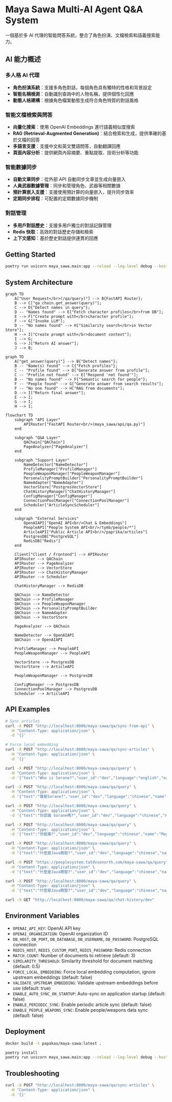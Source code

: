 # Maya Sawa Multi-AI Agent Q&A System

一個基於多 AI 代理的智能問答系統，整合了角色扮演、文檔檢索和語義搜索能力。

## AI 能力概述

### 多人格 AI 代理
- **角色扮演系統**：支援多角色對話，每個角色具有獨特的性格和背景設定
- **智能名稱檢測**：自動識別查詢中的人物名稱，提供個性化回應
- **動態人格建構**：根據角色檔案動態生成符合角色特質的對話風格

### 智能文檔檢索與問答
- **向量化搜索**：使用 OpenAI Embeddings 進行語義相似度搜索
- **RAG (Retrieval-Augmented Generation)**：結合檢索和生成，提供準確的基於文檔的回答
- **多語言支援**：支援中文和英文雙語問答，自動翻譯回應
- **頁面內容分析**：提供網頁內容摘要、重點提取、技術分析等功能

### 智能數據同步
- **自動文章同步**：從外部 API 自動同步文章並生成向量嵌入
- **人員武器數據管理**：同步和管理角色、武器等相關數據
- **預計算嵌入支援**：支援使用預計算的向量嵌入，提升同步效率
- **定期同步排程**：可配置的定期數據同步機制

### 對話管理
- **多用戶對話歷史**：支援多用戶獨立的對話記錄管理
- **Redis 快取**：高效的對話歷史存儲和檢索
- **上下文感知**：基於歷史對話提供連貫的回應

## Getting Started


```bash
poetry run uvicorn maya_sawa.main:app --reload --log-level debug --host 0.0.0.0 --port 8000
```

## System Architecture

```mermaid
graph TD
    A["User Request</br>(/qa/query)"] --> B{FastAPI Router};
    B --> C["qa_chain.get_answer(query)"];
    C --> D{"Detect names in query"};
    D -- "Names found" --> E["Fetch character profiles</br>from DB"];
    E --> F["Create prompt with</br>character profile"];
    F --> G["Invoke LLM"];
    D -- "No names found" --> H["Similarity search</br>in Vector Store"];
    H --> I["Create prompt with</br>document context"];
    I --> G;
    G --> J["Return AI answer"];
    J --> B;
```



```mermaid
graph TD
    A["get_answer(query)"] --> B{"Detect names"};
    B -- "Name(s) found" --> C{"Fetch profiles"};
    C -- "Profile found" --> D["Generate answer from profile"];
    C -- "Profile not found" --> E["Respond 'not found'"];
    B -- "No names found" --> F{"Semantic search for people"};
    F -- "People found" --> G["Generate answer from search results"];
    F -- "No one found" --> H["RAG from documents"];
    D --> I["Return final answer"];
    E --> I;
    G --> I;
    H --> I;
```

```mermaid
flowchart TD
    subgraph "API Layer"
        APIRouter["FastAPI Router<br/>(maya_sawa/api/qa.py)"]
    end

    subgraph "Q&A Layer"
        QAChain["QAChain"]
        PageAnalyzer["PageAnalyzer"]
    end

    subgraph "Support Layer"
        NameDetector["NameDetector"]
        ProfileManager["ProfileManager"]
        PeopleWeaponManager["PeopleWeaponManager"]
        PersonalityPromptBuilder["PersonalityPromptBuilder"]
        NameAdapter["NameAdapter"]
        VectorStore["PostgresVectorStore"]
        ChatHistoryManager["ChatHistoryManager"]
        ConfigManager["ConfigManager"]
        ConnectionPoolManager["ConnectionPoolManager"]
        Scheduler["ArticleSyncScheduler"]
    end

    subgraph "External Services"
        OpenAIAPI["OpenAI API<br/>Chat & Embeddings"]
        PeopleAPI["People System API<br/>/tymb/people/*"]
        ArticleAPI["Public Article API<br/>/paprika/articles"]
        PostgresDB["PostgreSQL"]
        RedisDB["Redis"]
    end

    Client["Client / Frontend"] --> APIRouter
    APIRouter --> QAChain
    APIRouter --> PageAnalyzer
    APIRouter --> VectorStore
    APIRouter --> ChatHistoryManager
    APIRouter --> Scheduler

    ChatHistoryManager --> RedisDB

    QAChain --> NameDetector
    QAChain --> ProfileManager
    QAChain --> PeopleWeaponManager
    QAChain --> PersonalityPromptBuilder
    QAChain --> NameAdapter
    QAChain --> VectorStore

    PageAnalyzer --> QAChain

    NameDetector --> OpenAIAPI
    QAChain --> OpenAIAPI

    ProfileManager --> PeopleAPI
    PeopleWeaponManager --> PeopleAPI

    VectorStore --> PostgresDB
    VectorStore --> ArticleAPI

    PeopleWeaponManager --> PostgresDB

    ConfigManager --> PostgresDB
    ConnectionPoolManager --> PostgresDB
    Scheduler --> ArticleAPI
```

## API Examples

```bash
# Sync articles
curl -X POST "http://localhost:8000/maya-sawa/qa/sync-from-api" \
  -H "Content-Type: application/json" \
  -d '{}'

# Force local embedding
curl -X POST "http://localhost:8000/maya-sawa/qa/sync-articles" \
  -H "Content-Type: application/json" \
  -d '{}'
```

```bash
curl -X POST "http://localhost:8000/maya-sawa/qa/query" \
  -H "Content-Type: application/json" \
  -d '{"text":"Who is Sorane?","user_id":"dev","language":"english","name":"Maya","frontend_source":"/tymultiverse"}'

curl -X POST "http://localhost:8000/maya-sawa/qa/query" \
  -H "Content-Type: application/json" \
  -d '{"text":"誰是Sorane?","user_id":"dev","language":"chinese","name":"Maya","frontend_source":"/tymultiverse"}'

curl -X POST "http://localhost:8000/maya-sawa/qa/query" \
  -H "Content-Type: application/json" \
  -d '{"text":"你認識 Sorane嗎?","user_id":"dev","language":"chinese","name":"Maya","frontend_source":"/tymultiverse"}'

curl -X POST "http://localhost:8000/maya-sawa/qa/query" \
  -H "Content-Type: application/json" \
  -d '{"text":"你是誰?","user_id":"dev","language":"chinese","name":"Maya","frontend_source":"/tymultiverse"}'
```

```bash
curl -X POST "http://localhost:8000/maya-sawa/qa/query" \
  -H "Content-Type: application/json" \
  -d '{"text":"什麼是Java開發?","user_id":"dev","language":"chinese","name":"Maya","frontend_source":"/tymultiverse"}'

curl -X POST "https://peoplesystem.tatdvsonorth.com/maya-sawa/qa/query" \
  -H "Content-Type: application/json" \
  -d '{"text":"什麼是Java開發?","user_id":"dev","language":"chinese","name":"Maya"}'

curl -X POST "http://localhost:8000/maya-sawa/qa/query" \
  -H "Content-Type: application/json" \
  -d '{"text":"什麼是Java開發?","user_id":"dev","language":"chinese","name":"Maya"}'
```

```bash
curl -X GET "http://localhost:8000/maya-sawa/qa/chat-history/dev"
```

## Environment Variables

- `OPENAI_API_KEY`: OpenAI API key
- `OPENAI_ORGANIZATION`: OpenAI organization ID
- `DB_HOST`, `DB_PORT`, `DB_DATABASE`, `DB_USERNAME`, `DB_PASSWORD`: PostgreSQL connection
- `REDIS_HOST`, `REDIS_CUSTOM_PORT`, `REDIS_PASSWORD`: Redis connection
- `MATCH_COUNT`: Number of documents to retrieve (default: 3)
- `SIMILARITY_THRESHOLD`: Similarity threshold for document matching (default: 0.5)
- `FORCE_LOCAL_EMBEDDING`: Force local embedding computation, ignore upstream embeddings (default: false)
- `VALIDATE_UPSTREAM_EMBEDDING`: Validate upstream embeddings before use (default: true)
- `ENABLE_AUTO_SYNC_ON_STARTUP`: Auto-sync on application startup (default: false)
- `ENABLE_PERIODIC_SYNC`: Enable periodic article sync (default: false)
- `ENABLE_PEOPLE_WEAPONS_SYNC`: Enable people/weapons data sync (default: false)

## Deployment

```bash
docker build -t papakao/maya-sawa:latest .
```

```bash
poetry install
poetry run uvicorn maya_sawa.main:app --reload --log-level debug --host 0.0.0.0 --port 8000
```

## Troubleshooting

```bash
curl -X POST "http://localhost:8000/maya-sawa/qa/sync-articles" \
  -H "Content-Type: application/json" \
  -d '{}'
```

